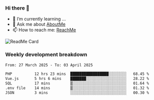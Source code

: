 ### Hi there 👋

- 🌱 I’m currently learning ...
- 💬 Ask me about [AboutMe](https://www.itzcy.com/about)
- 📫 How to reach me: [ReachMe](https://www.itzcy.com/about)

![ReadMe Card](https://github-readme-stats-ten-gilt.vercel.app/api?username=SuperChenYun&show_icons=true&title_color=fff&icon_color=79ff97&text_color=9f9f9f&bg_color=151515&hide_border=true)

### Weekly development breakdown
<!--START_SECTION:waka-->

```txt
From: 27 March 2025 - To: 03 April 2025

PHP          12 hrs 23 mins  █████████████████░░░░░░░░   68.45 %
Vue.js       5 hrs 6 mins    ███████░░░░░░░░░░░░░░░░░░   28.22 %
SQL          17 mins         ▒░░░░░░░░░░░░░░░░░░░░░░░░   01.64 %
.env file    14 mins         ▒░░░░░░░░░░░░░░░░░░░░░░░░   01.32 %
JSON         3 mins          ░░░░░░░░░░░░░░░░░░░░░░░░░   00.30 %
```

<!--END_SECTION:waka-->
